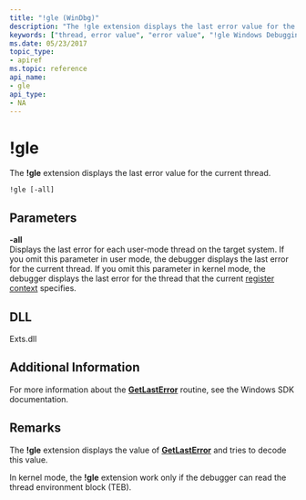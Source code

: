 ```yaml
---
title: "!gle (WinDbg)"
description: "The !gle extension displays the last error value for the current thread."
keywords: ["thread, error value", "error value", "!gle Windows Debugging"]
ms.date: 05/23/2017
topic_type:
- apiref
ms.topic: reference
api_name:
- gle
api_type:
- NA
---
```


# !gle

The **!gle** extension displays the last error value for the current thread.

```dbgcmd
!gle [-all]
```

## Parameters

<span id="_______-all______"></span><span id="_______-ALL______"></span> **-all**   
Displays the last error for each user-mode thread on the target system. If you omit this parameter in user mode, the debugger displays the last error for the current thread. If you omit this parameter in kernel mode, the debugger displays the last error for the thread that the current [register context](../debugger/changing-contexts.md#register-context) specifies.

## DLL

Exts.dll

## Additional Information

For more information about the [**GetLastError**](/windows/win32/api/errhandlingapi/nf-errhandlingapi-getlasterror) routine, see the Windows SDK documentation.

## Remarks

The **!gle** extension displays the value of [**GetLastError**](/windows/win32/api/errhandlingapi/nf-errhandlingapi-getlasterror) and tries to decode this value.

In kernel mode, the **!gle** extension work only if the debugger can read the thread environment block (TEB).
